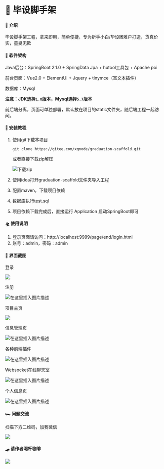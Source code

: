 # 🚀 毕设脚手架

#### 🛫 介绍
毕设脚手架工程，拿来即用，简单便捷，专为新手小白/毕设困难户打造，货真价实，童叟无欺

#### 🚂 软件架构
Java后台：SpringBoot 2.1.0 + SpringData Jpa + hutool工具包 + Apache poi

前台页面：Vue2.0 + ElementUI + Jquery + tinymce（富文本插件）

数据库：Mysql

**注意：JDK选择`1.8`版本，Mysql选择`5.7`版本**

前后端分离，页面可单独部署，默认放在项目的static文件夹，随后端工程一起访问。


#### 🚁 安装教程

1. 使用git下载本项目

    `git clone https://gitee.com/xqnode/graduation-scaffold.git`

    或者直接下载zip解压

    ![下载zip](https://img-blog.csdnimg.cn/20210321072245227.png)

2. 使用idea打开graduation-scaffold文件夹导入工程
2. 配置maven，下载项目依赖
3. 数据库执行test.sql
4. 项目依赖下载完成后，直接运行 Application 启动SpringBoot即可

#### 🛸 使用说明

1. 登录页面请访问：http://localhost:9999/page/end/login.html
2. 账号：admin，密码：admin

#### 🎨 界面截图

登录

![](https://img-blog.csdnimg.cn/20210321074415992.png)

注册

![在这里插入图片描述](https://img-blog.csdnimg.cn/20210321074541905.png)

项目主页

![](https://img-blog.csdnimg.cn/20210321074631857.png)

信息管理页

![在这里插入图片描述](https://img-blog.csdnimg.cn/20210321075759576.png)

各种前端插件

![在这里插入图片描述](https://img-blog.csdnimg.cn/20210321080021789.png?)

Websocket在线聊天室

![在这里插入图片描述](https://img-blog.csdnimg.cn/20210321080207619.png)

个人信息页

![在这里插入图片描述](https://img-blog.csdnimg.cn/202103210803534.png)


#### 🏎 问题交流
扫描下方二维码，加我微信

![](https://img-blog.csdnimg.cn/20201030174103759.jpg#pic_center)

#### 🛹 请作者喝杯咖啡

![](https://img-blog.csdnimg.cn/2021032107143511.jpg)
